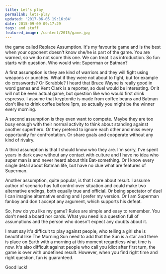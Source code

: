```yaml
---
title: Let's play
permalink: lets-play
updated: '2017-06-05 19:16:04'
date: 2015-09-09 09:17:29
tags: and stuff
featured_image: /content/2015/game.jpg
---
```


the game called Replace Assumption. It's my favourite game and is the best when your opponent doesn't know she/he is part of the game. You are warned, so we do not score this one. We can treat it as introduction. So fun starts with question. Who would win: Superman or Batman? 
<!-- more -->

A first assumption is they are kind of warriors and they will fight using weapons or punches. What if they were not about to fight, but for example do crosswords? Or Scrabble? I heard that Bruce Wayne is really good in word games and Kent Clark is a reporter, so duel would be interesting. Or it will not be even actual game, but question like who would first drink espresso. I assume that kryptonite is made from coffee beans and Batman don't like to drink coffee before 1pm, so actually you might be the winner every morning. 

A second assumption is they even want to compete. Maybe they are too busy enough with their normal activity to think about standing against another superhero. Or they pretend to ignore each other and miss every opportunity for confrontation. Or share goals and cooperate without any kind of rivalry. 

A third assumption is that I should know who they are. I'm sorry, I've spent years in dark cave without any contact with culture and I have no idea who super man is and never heard about this Bat-something. Or I know every single detail about Batman life, but have no clue what are features of Superman.

Another assumption, quite popular, is that I care about result. I assume author of scenario has full control over situation and could make two alternative endings, both equally true and official. Or being spectator of duel I can imagine alternative ending and I prefer my version. Or I am Superman fanboy and don't accept any argument, which supports his defeat.

So, how do you like my game? Rules are simple and easy to remember. You don't need a board nor cards. What you need is a question full of assumptions and the person who doesn't expect any doubts about it.

I must say it's difficult to play against people, who telling a girl she is beautiful like The Morning Sun need to add that the Sun is a star and there is place on Earth with a morning at this moment regardless what time is now. It's also difficult against people who call you idiot after first turn, the game is over with undefined result. However, when you find right time and right question, fun is guaranteed.

Good luck!
